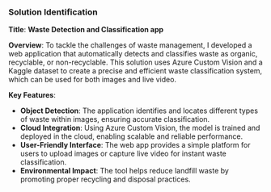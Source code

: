 ### Solution Identification

**Title**: **Waste Detection and Classification app**

**Overview**:
To tackle the challenges of waste management, I developed a web application that automatically detects and classifies waste as organic, recyclable, or non-recyclable. This solution uses Azure Custom Vision and a Kaggle dataset to create a precise and efficient waste classification system, which can be used for both images and live video.

**Key Features**:
- **Object Detection**: The application identifies and locates different types of waste within images, ensuring accurate classification.
- **Cloud Integration**: Using Azure Custom Vision, the model is trained and deployed in the cloud, enabling scalable and reliable performance.
- **User-Friendly Interface**: The web app provides a simple platform for users to upload images or capture live video for instant waste classification.
- **Environmental Impact**: The tool helps reduce landfill waste by promoting proper recycling and disposal practices.
